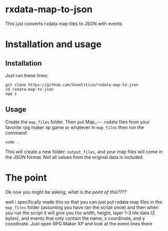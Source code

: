 # rxdata-map-to-json
This just converts rxdata map tiles to JSON with events

# Installation and usage

## Installation
Just run these lines:
```
git clone https://github.com/Voxelstice/rxdata-map-to-json
cd rxdata-map-to-json
npm i
```

## Usage
Create the ``map_files`` folder. Then put Map_---.rxdata files from your favorite rpg maker xp game or whatever in ``map_files`` then run the command:
```
node .
```
This will create a new folder: ``output_files``, and your map files will come in the JSON format. Not all values from the original data is included.

# The point
Ok now you might be asking: *what is the point of this????*

well i specifically made this so that you can just put rxdata map files in the ``map_files`` folder (assuming you have ran the script once) and then when you run the script it will give you the width, height, layer 1-3 tile data (2 bytes), and events that only contain the name, x coordinate, and y coordinate. Just open RPG Maker XP and look at the event lines there

